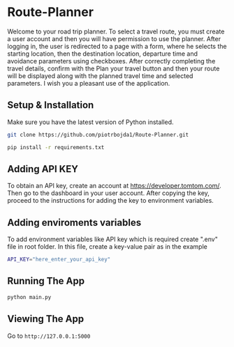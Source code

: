 # Route-Planner

Welcome to your road trip planner. To select a travel route, you must create a user account and then you will have permission to use the planner. After logging in, the user is redirected to a page with a form, where he selects the starting location, then the destination location, departure time and avoidance parameters using checkboxes. After correctly completing the travel details, confirm with the Plan your travel button and then your route will be displayed along with the planned travel time and selected parameters. I wish you a pleasant use of the application.

## Setup & Installation

Make sure you have the latest version of Python installed.

```bash
git clone https://github.com/piotrbojda1/Route-Planner.git
```

```bash
pip install -r requirements.txt
```

## Adding API KEY

To obtain an API key, create an account at https://developer.tomtom.com/. Then go to the dashboard in your user account. After copying the key, proceed to the instructions for adding the key to environment variables.

## Adding enviroments variables

To add environment variables like API key which is required create ".env" file in root folder. In this file, create a key-value pair as in the example

```bash
API_KEY="here_enter_your_api_key"
```

## Running The App

```bash
python main.py
```

## Viewing The App

Go to `http://127.0.0.1:5000`